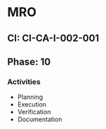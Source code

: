 # MRO

## CI: CI-CA-I-002-001
## Phase: 10

### Activities
- Planning
- Execution
- Verification
- Documentation

